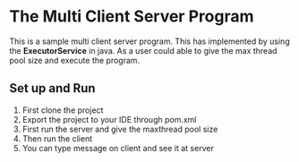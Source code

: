 # The Multi Client Server Program

This is a sample multi client server program. This has implemented by using the **ExecutorService** in java. As a user could able to give the max thread pool size and execute the program.

## Set up and Run

1. First clone the project
2. Export the project to your IDE through pom.xml
3. First run the server and give the maxthread pool size
4. Then run the client
5. You can type message on client and see it at server 
